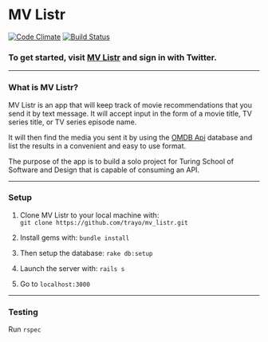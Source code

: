 # MV Listr

[![Code Climate](https://codeclimate.com/github/trayo/mv_listr/badges/gpa.svg)](https://codeclimate.com/github/trayo/mv_listr)
[![Build Status](https://travis-ci.org/trayo/mv_listr.svg?branch=master)](https://travis-ci.org/trayo/mv_listr)

### To get started, visit [MV Listr](www.mvlistr.com) and sign in with Twitter.

***
### What is MV Listr?

MV Listr is an app that will keep track of movie recommendations
that you send it by text message. It will accept input in the form
of a movie title, TV series title, or TV series episode name.

It will then find the media you sent it by using the [OMDB Api](omdbapi.com)
database and list the results in a convenient and easy to use format.

The purpose of the app is to build a solo project for Turing School of
Software and Design that is capable of consuming an API.

***
### Setup

1. Clone MV Listr to your local machine with:  
    `git clone https://github.com/trayo/mv_listr.git`

1. Install gems with: `bundle install`

1. Then setup the database: `rake db:setup`

1. Launch the server with: `rails s`

1. Go to `localhost:3000`

***
### Testing

Run `rspec`
